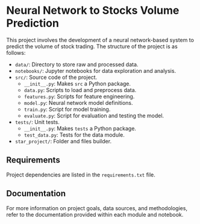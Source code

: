 # Neural Network to Stocks Volume Prediction

This project involves the development of a neural network-based system to predict the volume of stock trading. The structure of the project is as follows:

- `data/`: Directory to store raw and processed data.
- `notebooks/`: Jupyter notebooks for data exploration and analysis.
- `src/`: Source code of the project.
    - `__init__.py`: Makes `src` a Python package.
    - `data.py`: Scripts to load and preprocess data.
    - `features.py`: Scripts for feature engineering.
    - `model.py`: Neural network model definitions.
    - `train.py`: Script for model training.
    - `evaluate.py`: Script for evaluation and testing the model.
- `tests/`: Unit tests.
    - `__init__.py`: Makes `tests` a Python package.
    - `test_data.py`: Tests for the data module.
- `star_project/`: Folder and files builder.

## Requirements

Project dependencies are listed in the `requirements.txt` file.

## Documentation

For more information on project goals, data sources, and methodologies, refer to the documentation provided within each module and notebook.
